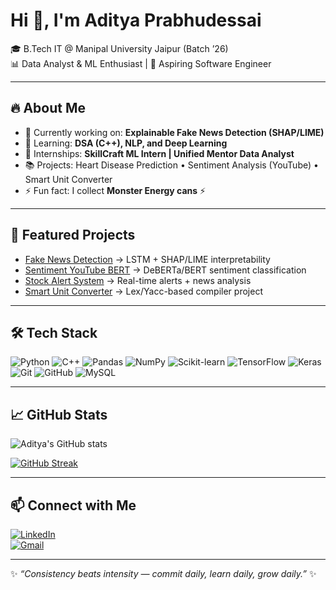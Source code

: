 # Hi 👋, I'm Aditya Prabhudessai  

🎓 B.Tech IT @ Manipal University Jaipur (Batch ’26)  
📊 Data Analyst & ML Enthusiast | 🚀 Aspiring Software Engineer  

---

## 🔥 About Me
- 🔭 Currently working on: **Explainable Fake News Detection (SHAP/LIME)**  
- 🌱 Learning: **DSA (C++), NLP, and Deep Learning**  
- 💼 Internships: **SkillCraft ML Intern | Unified Mentor Data Analyst**  
- 📚 Projects: Heart Disease Prediction • Sentiment Analysis (YouTube) • Smart Unit Converter  
- ⚡ Fun fact: I collect **Monster Energy cans** ⚡  

---

## 🚀 Featured Projects
- [Fake News Detection](https://github.com/adiprabhu04/fake-news-detection) → LSTM + SHAP/LIME interpretability  
- [Sentiment YouTube BERT](https://github.com/adiprabhu04/sentiment-youtube-bert) → DeBERTa/BERT sentiment classification  
- [Stock Alert System](https://github.com/adiprabhu04/stock-alert-system) → Real-time alerts + news analysis  
- [Smart Unit Converter](https://github.com/adiprabhu04/smart-unit-converter) → Lex/Yacc-based compiler project  

---

## 🛠️ Tech Stack
![Python](https://img.shields.io/badge/Python-3776AB?style=for-the-badge&logo=python&logoColor=white)
![C++](https://img.shields.io/badge/C++-00599C?style=for-the-badge&logo=cplusplus&logoColor=white)
![Pandas](https://img.shields.io/badge/Pandas-150458?style=for-the-badge&logo=pandas&logoColor=white)
![NumPy](https://img.shields.io/badge/NumPy-013243?style=for-the-badge&logo=numpy&logoColor=white)
![Scikit-learn](https://img.shields.io/badge/Scikit--learn-F7931E?style=for-the-badge&logo=scikit-learn&logoColor=white)
![TensorFlow](https://img.shields.io/badge/TensorFlow-FF6F00?style=for-the-badge&logo=tensorflow&logoColor=white)
![Keras](https://img.shields.io/badge/Keras-D00000?style=for-the-badge&logo=keras&logoColor=white)
![Git](https://img.shields.io/badge/Git-F05032?style=for-the-badge&logo=git&logoColor=white)
![GitHub](https://img.shields.io/badge/GitHub-181717?style=for-the-badge&logo=github&logoColor=white)
![MySQL](https://img.shields.io/badge/MySQL-4479A1?style=for-the-badge&logo=mysql&logoColor=white)

---

## 📈 GitHub Stats
![Aditya's GitHub stats](https://github-readme-stats.vercel.app/api?username=adiprabhu04&show_icons=true&theme=radical)  

[![GitHub Streak](https://streak-stats.demolab.com?user=adiprabhu04&theme=radical)](https://git.io/streak-stats)  

---

## 📫 Connect with Me
[![LinkedIn](https://img.shields.io/badge/LinkedIn-blue?style=for-the-badge&logo=linkedin)](https://www.linkedin.com/in/adiprabhu04/)  
[![Gmail](https://img.shields.io/badge/Email-D14836?style=for-the-badge&logo=gmail&logoColor=white)](mailto:adityaprabhudessai04@gmail.com)  

---
✨ *“Consistency beats intensity — commit daily, learn daily, grow daily.”* ✨
